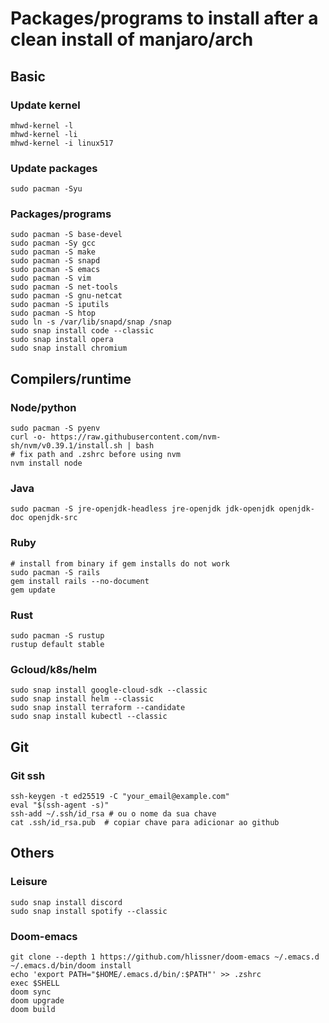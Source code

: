 # Packages/programs to install after a clean install of manjaro/arch

## Basic

### Update kernel

```console
mhwd-kernel -l
mhwd-kernel -li
mhwd-kernel -i linux517
```

### Update packages

```console
sudo pacman -Syu
```

### Packages/programs

```console
sudo pacman -S base-devel
sudo pacman -Sy gcc
sudo pacman -S make
sudo pacman -S snapd
sudo pacman -S emacs
sudo pacman -S vim
sudo pacman -S net-tools
sudo pacman -S gnu-netcat
sudo pacman -S iputils
sudo pacman -S htop
sudo ln -s /var/lib/snapd/snap /snap
sudo snap install code --classic
sudo snap install opera
sudo snap install chromium
```

## Compilers/runtime

### Node/python

```console
sudo pacman -S pyenv
curl -o- https://raw.githubusercontent.com/nvm-sh/nvm/v0.39.1/install.sh | bash
# fix path and .zshrc before using nvm
nvm install node
```

### Java

```console
sudo pacman -S jre-openjdk-headless jre-openjdk jdk-openjdk openjdk-doc openjdk-src
```

### Ruby
```console
# install from binary if gem installs do not work
sudo pacman -S rails
gem install rails --no-document
gem update
```

### Rust

```console
sudo pacman -S rustup
rustup default stable
```

### Gcloud/k8s/helm

```console
sudo snap install google-cloud-sdk --classic
sudo snap install helm --classic
sudo snap install terraform --candidate
sudo snap install kubectl --classic 
```

## Git

### Git ssh

```console
ssh-keygen -t ed25519 -C "your_email@example.com"
eval "$(ssh-agent -s)"
ssh-add ~/.ssh/id_rsa # ou o nome da sua chave
cat .ssh/id_rsa.pub  # copiar chave para adicionar ao github
```

## Others

### Leisure

```console
sudo snap install discord
sudo snap install spotify --classic
```

### Doom-emacs

```console
git clone --depth 1 https://github.com/hlissner/doom-emacs ~/.emacs.d
~/.emacs.d/bin/doom install
echo 'export PATH="$HOME/.emacs.d/bin/:$PATH"' >> .zshrc
exec $SHELL
doom sync
doom upgrade
doom build
```
